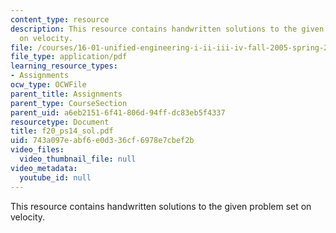 ```yaml
---
content_type: resource
description: This resource contains handwritten solutions to the given problem set
  on velocity.
file: /courses/16-01-unified-engineering-i-ii-iii-iv-fall-2005-spring-2006/743a097eabf6e0d336cf6978e7cbef2b_f20_ps14_sol.pdf
file_type: application/pdf
learning_resource_types:
- Assignments
ocw_type: OCWFile
parent_title: Assignments
parent_type: CourseSection
parent_uid: a6eb2151-6f41-806d-94ff-dc83eb5f4337
resourcetype: Document
title: f20_ps14_sol.pdf
uid: 743a097e-abf6-e0d3-36cf-6978e7cbef2b
video_files:
  video_thumbnail_file: null
video_metadata:
  youtube_id: null
---
```

This resource contains handwritten solutions to the given problem set on velocity.